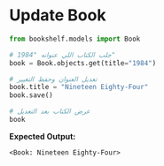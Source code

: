 # Update Book

```python
from bookshelf.models import Book

# جلب الكتاب اللي عنوانه "1984"
book = Book.objects.get(title="1984")

# تعديل العنوان وحفظ التغيير
book.title = "Nineteen Eighty-Four"
book.save()

# عرض الكتاب بعد التعديل
book
```

**Expected Output:**
```
<Book: Nineteen Eighty-Four>
```

